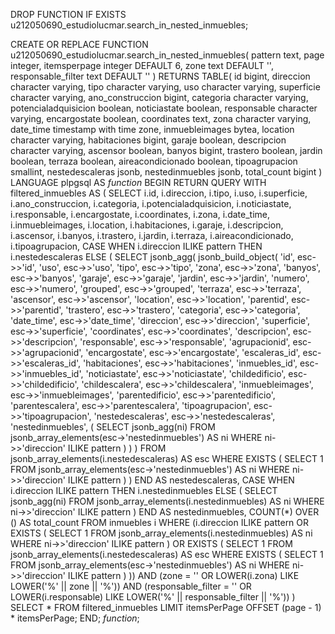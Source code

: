 DROP FUNCTION IF EXISTS u212050690_estudiolucmar.search_in_nested_inmuebles;

CREATE OR REPLACE FUNCTION u212050690_estudiolucmar.search_in_nested_inmuebles(
    pattern text, 
    page integer, 
    itemsperpage integer DEFAULT 6, 
    zone text DEFAULT '', 
    responsable_filter text DEFAULT ''
)
RETURNS TABLE(
    id bigint,
    direccion character varying,
    tipo character varying,
    uso character varying,
    superficie character varying,
    ano_construccion bigint,
    categoria character varying,
    potencialadquisicion boolean,
    noticiastate boolean,
    responsable character varying,
    encargostate boolean,
    coordinates text,
    zona character varying,
    date_time timestamp with time zone,
    inmuebleimages bytea,
    location character varying,
    habitaciones bigint,
    garaje boolean,
    descripcion character varying,
    ascensor boolean,
    banyos bigint,
    trastero boolean,
    jardin boolean,
    terraza boolean,
    aireacondicionado boolean,
    tipoagrupacion smallint,
    nestedescaleras jsonb,
    nestedinmuebles jsonb,
    total_count bigint
)
LANGUAGE plpgsql
AS $function$
BEGIN
    RETURN QUERY
    WITH filtered_inmuebles AS (
        SELECT
            i.id,
            i.direccion,
            i.tipo,
            i.uso,
            i.superficie,
            i.ano_construccion,
            i.categoria,
            i.potencialadquisicion,
            i.noticiastate,
            i.responsable,
            i.encargostate,
            i.coordinates,
            i.zona,
            i.date_time,
            i.inmuebleimages,
            i.location,
            i.habitaciones,
            i.garaje,
            i.descripcion,
            i.ascensor,
            i.banyos,
            i.trastero,
            i.jardin,
            i.terraza,
            i.aireacondicionado,
            i.tipoagrupacion,
            CASE
                WHEN i.direccion ILIKE pattern THEN i.nestedescaleras
                ELSE (
                    SELECT jsonb_agg(
                        jsonb_build_object(
                            'id', esc->>'id',
                            'uso', esc->>'uso',
                            'tipo', esc->>'tipo',
                            'zona', esc->>'zona',
                            'banyos', esc->>'banyos',
                            'garaje', esc->>'garaje',
                            'jardin', esc->>'jardin',
                            'numero', esc->>'numero',
                            'grouped', esc->>'grouped',
                            'terraza', esc->>'terraza',
                            'ascensor', esc->>'ascensor',
                            'location', esc->>'location',
                            'parentid', esc->>'parentid',
                            'trastero', esc->>'trastero',
                            'categoria', esc->>'categoria',
                            'date_time', esc->>'date_time',
                            'direccion', esc->>'direccion',
                            'superficie', esc->>'superficie',
                            'coordinates', esc->>'coordinates',
                            'descripcion', esc->>'descripcion',
                            'responsable', esc->>'responsable',
                            'agrupacionid', esc->>'agrupacionid',
                            'encargostate', esc->>'encargostate',
                            'escaleras_id', esc->>'escaleras_id',
                            'habitaciones', esc->>'habitaciones',
                            'inmuebles_id', esc->>'inmuebles_id',
                            'noticiastate', esc->>'noticiastate',
                            'childedificio', esc->>'childedificio',
                            'childescalera', esc->>'childescalera',
                            'inmuebleimages', esc->>'inmuebleimages',
                            'parentedificio', esc->>'parentedificio',
                            'parentescalera', esc->>'parentescalera',
                            'tipoagrupacion', esc->>'tipoagrupacion',
                            'nestedescaleras', esc->>'nestedescaleras',
                            'nestedinmuebles', (
                                SELECT jsonb_agg(ni)
                                FROM jsonb_array_elements(esc->'nestedinmuebles') AS ni
                                WHERE ni->>'direccion' ILIKE pattern
                            )
                        )
                    )
                    FROM jsonb_array_elements(i.nestedescaleras) AS esc
                    WHERE EXISTS (
                        SELECT 1
                        FROM jsonb_array_elements(esc->'nestedinmuebles') AS ni
                        WHERE ni->>'direccion' ILIKE pattern
                    )
                )
            END AS nestedescaleras,
            CASE
                WHEN i.direccion ILIKE pattern THEN i.nestedinmuebles
                ELSE (
                    SELECT jsonb_agg(ni)
                    FROM jsonb_array_elements(i.nestedinmuebles) AS ni
                    WHERE ni->>'direccion' ILIKE pattern
                )
            END AS nestedinmuebles,
            COUNT(*) OVER () AS total_count
        FROM inmuebles i
        WHERE (i.direccion ILIKE pattern 
           OR EXISTS (
               SELECT 1
               FROM jsonb_array_elements(i.nestedinmuebles) AS ni
               WHERE ni->>'direccion' ILIKE pattern
           )
           OR EXISTS (
               SELECT 1
               FROM jsonb_array_elements(i.nestedescaleras) AS esc
               WHERE EXISTS (
                   SELECT 1
                   FROM jsonb_array_elements(esc->'nestedinmuebles') AS ni
                   WHERE ni->>'direccion' ILIKE pattern
               )
           ))
           AND (zone = '' OR LOWER(i.zona) LIKE LOWER('%' || zone || '%'))
           AND (responsable_filter = '' OR LOWER(i.responsable) LIKE LOWER('%' || responsable_filter || '%'))
    )
    SELECT * FROM filtered_inmuebles
    LIMIT itemsPerPage OFFSET (page - 1) * itemsPerPage;
END;
$function$;
